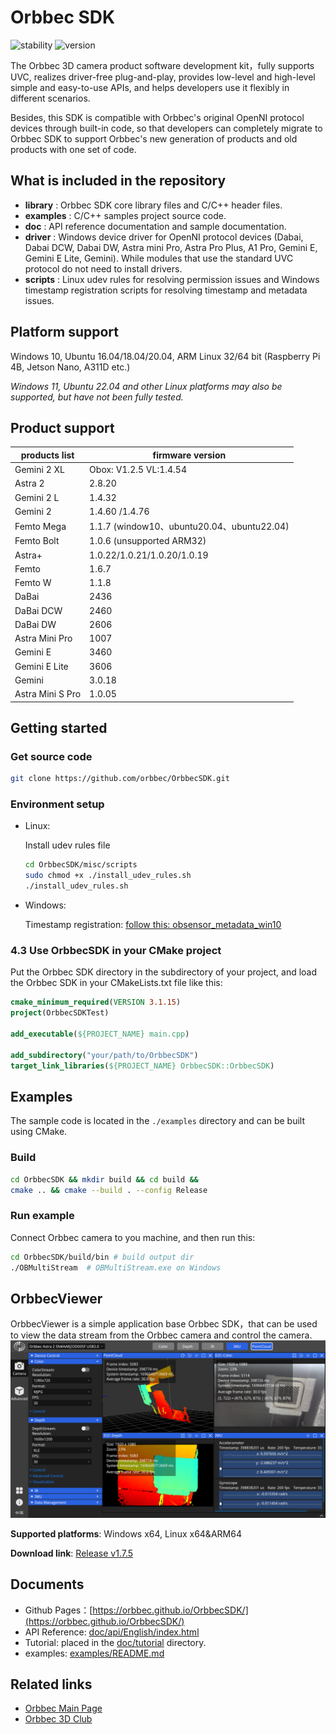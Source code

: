 # Orbbec SDK

![stability](https://img.shields.io/badge/stability-unstable-orange) ![version](https://img.shields.io/badge/version-1.8.x_beta-orange)

The Orbbec 3D camera product software development kit，fully supports UVC, realizes driver-free plug-and-play, provides low-level and high-level simple and easy-to-use APIs, and helps developers use it flexibly in different scenarios.

Besides, this SDK is compatible with Orbbec's original OpenNI protocol devices through built-in code, so that developers can completely migrate to Orbbec SDK to support Orbbec's new generation of products and old products with one set of code.

## What is included in the repository

* **library** : Orbbec SDK core library files and C/C++ header files.
* **examples** : C/C++ samples project source code.
* **doc** : API reference documentation and sample documentation.
* **driver** : Windows device driver for OpenNI protocol devices (Dabai, Dabai DCW, Dabai DW, Astra mini Pro, Astra Pro Plus, A1 Pro, Gemini E, Gemini E Lite, Gemini). While modules that use the standard UVC protocol do not need to install drivers.
* **scripts** : Linux udev rules for resolving permission issues and Windows timestamp registration scripts for resolving timestamp and metadata issues.

## Platform support

Windows 10, Ubuntu 16.04/18.04/20.04, ARM Linux 32/64 bit (Raspberry Pi 4B, Jetson Nano, A311D etc.)

*Windows 11, Ubuntu 22.04 and other Linux platforms may also be supported, but have not been fully tested.*

## Product support

| **products list** | **firmware version** |
| --- | --- |
| Gemini 2 XL      | Obox: V1.2.5  VL:1.4.54    |
| Astra 2          | 2.8.20                     |
| Gemini 2 L       | 1.4.32                     |
| Gemini 2         | 1.4.60 /1.4.76             |
| Femto Mega       | 1.1.7  (window10、ubuntu20.04、ubuntu22.04)  |
| Femto Bolt       | 1.0.6  (unsupported ARM32) |
| Astra+           | 1.0.22/1.0.21/1.0.20/1.0.19 |
| Femto            | 1.6.7                       |
| Femto W          | 1.1.8                       |
| DaBai            | 2436                        |
| DaBai DCW        | 2460                        |
| DaBai DW         | 2606                        |
| Astra Mini Pro   | 1007                        |
| Gemini E         | 3460                        |
| Gemini E Lite    | 3606                        |
| Gemini           | 3.0.18                      |
| Astra Mini S Pro | 1.0.05                      |

## Getting started

### Get source code

```bash
git clone https://github.com/orbbec/OrbbecSDK.git
```

### Environment setup

* Linux:

    Install udev rules file

    ``` bash
    cd OrbbecSDK/misc/scripts
    sudo chmod +x ./install_udev_rules.sh
    ./install_udev_rules.sh
    ```

* Windows:

    Timestamp registration: [follow this: obsensor_metadata_win10](misc/scripts/obsensor_metadata_win10.md)

### 4.3 Use OrbbecSDK in your CMake project

Put the Orbbec SDK directory in the subdirectory of your project, and load the Orbbec SDK in your CMakeLists.txt file like this:

```cmake
cmake_minimum_required(VERSION 3.1.15)
project(OrbbecSDKTest)

add_executable(${PROJECT_NAME} main.cpp)

add_subdirectory("your/path/to/OrbbecSDK")
target_link_libraries(${PROJECT_NAME} OrbbecSDK::OrbbecSDK)
```

## Examples

The sample code is located in the `./examples` directory and can be built using CMake.

### Build

```bash
cd OrbbecSDK && mkdir build && cd build &&
cmake .. && cmake --build . --config Release
```

### Run example

Connect Orbbec camera to you machine, and then run this:

``` bash
cd OrbbecSDK/build/bin # build output dir
./OBMultiStream  # OBMultiStream.exe on Windows
```

## OrbbecViewer

OrbbecViewer is a simple application base Orbbec SDK，that can be used to view the data stream from the Orbbec camera and control the camera.
![OrbbecViewer](doc/resources/OrbbecViewer.png)

**Supported platforms**: Windows x64, Linux x64&ARM64

**Download link**: [Release v1.7.5](https://github.com/orbbec/OrbbecSDK/releases/tag/v1.7.5)

## Documents

* Github Pages：[https://orbbec.github.io/OrbbecSDK/](https://orbbec.github.io/OrbbecSDK/)
* API Reference: [doc/api/English/index.html](doc/api/English/index.html)
* Tutorial: placed in the [doc/tutorial](doc/tutorial) directory.
* examples: [examples/README.md](examples/README.md)

## Related links

* [Orbbec Main Page](https://www.orbbec.com/)
* [Orbbec 3D Club](https://3dclub.orbbec3d.com)